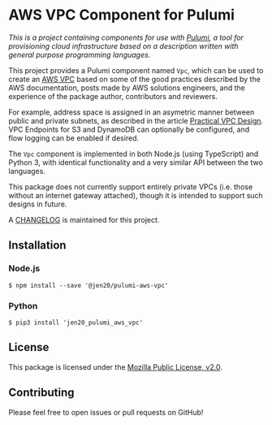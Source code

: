 # AWS VPC Component for Pulumi

_This is a project containing components for use with [Pulumi][pulumi], a tool for provisioning cloud infrastructure
based on a description written with general purpose programming languages._

This project provides a Pulumi component named `Vpc`, which can be used to create an [AWS VPC][vpc] based on some of the
good practices described by the AWS documentation, posts made by AWS solutions engineers, and the experience of the
package author, contributors and reviewers.

For example, address space is assigned in an asymetric manner between public and private subnets, as described in the
article [Practical VPC Design][practicalvpcdesign]. VPC Endpoints for S3 and DynamoDB can optionally be configured, and
flow logging can be enabled if desired.

The `Vpc` component is implemented in both Node.js (using TypeScript) and Python 3, with identical functionality and a
very similar API between the two languages.

This package does not currently support entirely private VPCs (i.e. those without an internet gateway attached), though
it is intended to support such designs in future.

A [CHANGELOG][changelog] is maintained for this project.

## Installation

### Node.js

```shell
$ npm install --save '@jen20/pulumi-aws-vpc'
```

### Python

```shell
$ pip3 install 'jen20_pulumi_aws_vpc'
```

## License

This package is licensed under the [Mozilla Public License, v2.0][mpl2].

## Contributing

Please feel free to open issues or pull requests on GitHub!

[pulumi]: https://pulumi.io
[vpc]: https://aws.amazon.com/answers/networking/aws-single-vpc-design/
[practicalvpcdesign]: https://medium.com/aws-activate-startup-blog/practical-vpc-design-8412e1a18dcc
[pulumipreview]: https://pulumi.io/reference/cli/pulumi_preview.html
[mpl2]: https://www.mozilla.org/en-US/MPL/2.0/
[changelog]: https://github.com/jen20/pulumi-aws-vpc/blob/master/CHANGELOG.md

